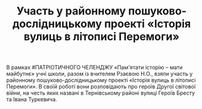 ﻿---
title: Участь у районному пошуково-дослідницькому проекті «Історія вулиць в літописі Перемоги»
---

В рамках #ПАТРІОТИЧНОГО ЧЕЛЕНДЖУ «Пам'ятати історію – мати майбутнє» учні школи, разом із вчителем Рзаєвою Н.О., взяли участь у районному пошуково-дослідницькому проекті «Історія вулиць в літописі Перемоги». В своїй роботі вони розповідають про героїв Другої світової війни, на честь яких названі в Тернівському районі вулиці Героїв Бресту та Івана Туркевича.

<youtube id="afPjODNxpPM"></youtube>
